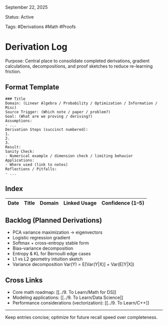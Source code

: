 September 22, 2025

Status: Active

Tags: #Derivations #Math #Proofs

# Derivation Log

Purpose: Central place to consolidate completed derivations, gradient calculations, decompositions, and proof sketches to reduce re-learning friction.

## Format Template
```
### Title
Domain: (Linear Algebra / Probability / Optimization / Information / Misc)
Source Trigger: (Which note / paper / problem?)
Goal: (What are we proving / deriving?)
Assumptions:
- ...
Derivation Steps (succinct numbered):
1.
2.
3.
Result:
Sanity Check:
- Numerical example / dimension check / limiting behavior
Applications:
- Where used (link to notes)
Reflections / Pitfalls:
- ...
```

## Index
| Date | Title | Domain | Linked Usage | Confidence (1–5) |
|------|-------|--------|--------------|------------------|

## Backlog (Planned Derivations)
- PCA variance maximization → eigenvectors
- Logistic regression gradient
- Softmax + cross-entropy stable form
- Bias–variance decomposition
- Entropy & KL for Bernoulli edge cases
- L1 vs L2 geometry intuition sketch
- Variance decomposition Var(Y) = E[Var(Y|X)] + Var(E[Y|X])

## Cross Links
- Core math roadmap: [[../9. To Learn/Math for DS]]
- Modeling applications: [[../9. To Learn/Data Science]]
- Performance considerations (vectorization): [[../9. To Learn/C++]]

---
Keep entries concise; optimize for future recall speed over completeness.
